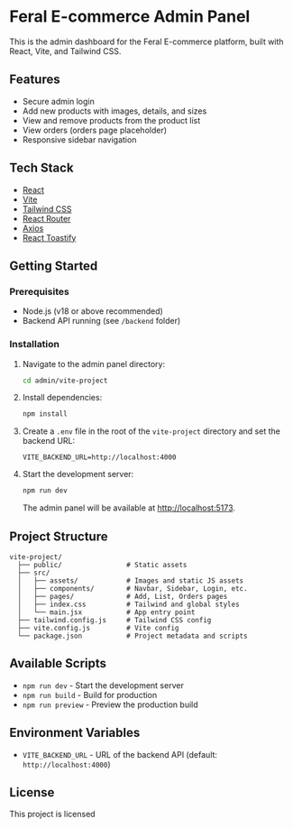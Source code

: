 # Feral E-commerce Admin Panel

This is the admin dashboard for the Feral E-commerce platform, built with React, Vite, and Tailwind CSS.

## Features

- Secure admin login
- Add new products with images, details, and sizes
- View and remove products from the product list
- View orders (orders page placeholder)
- Responsive sidebar navigation

## Tech Stack

- [React](https://react.dev/)
- [Vite](https://vitejs.dev/)
- [Tailwind CSS](https://tailwindcss.com/)
- [React Router](https://reactrouter.com/)
- [Axios](https://axios-http.com/)
- [React Toastify](https://fkhadra.github.io/react-toastify/)

## Getting Started

### Prerequisites

- Node.js (v18 or above recommended)
- Backend API running (see `/backend` folder)

### Installation

1. Navigate to the admin panel directory:

   ```sh
   cd admin/vite-project
   ```

2. Install dependencies:

   ```sh
   npm install
   ```

3. Create a `.env` file in the root of the `vite-project` directory and set the backend URL:

   ```
   VITE_BACKEND_URL=http://localhost:4000
   ```

4. Start the development server:

   ```sh
   npm run dev
   ```

   The admin panel will be available at [http://localhost:5173](http://localhost:5173).

## Project Structure

```
vite-project/
  ├── public/                # Static assets
  ├── src/
  │   ├── assets/            # Images and static JS assets
  │   ├── components/        # Navbar, Sidebar, Login, etc.
  │   ├── pages/             # Add, List, Orders pages
  │   ├── index.css          # Tailwind and global styles
  │   └── main.jsx           # App entry point
  ├── tailwind.config.js     # Tailwind CSS config
  ├── vite.config.js         # Vite config
  └── package.json           # Project metadata and scripts
```

## Available Scripts

- `npm run dev` - Start the development server
- `npm run build` - Build for production
- `npm run preview` - Preview the production build

## Environment Variables

- `VITE_BACKEND_URL` - URL of the backend API (default: `http://localhost:4000`)

## License

This project is licensed
